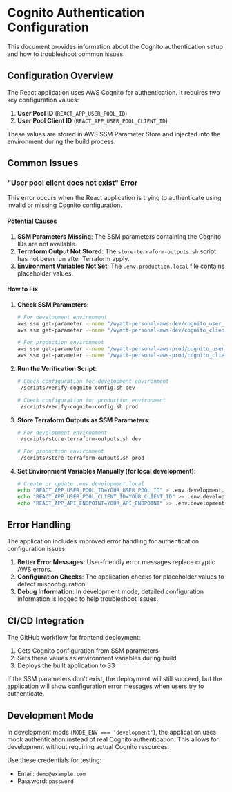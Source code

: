 # Cognito Authentication Configuration

This document provides information about the Cognito authentication setup and how to troubleshoot common issues.

## Configuration Overview

The React application uses AWS Cognito for authentication. It requires two key configuration values:

1. **User Pool ID** (`REACT_APP_USER_POOL_ID`)
2. **User Pool Client ID** (`REACT_APP_USER_POOL_CLIENT_ID`)

These values are stored in AWS SSM Parameter Store and injected into the environment during the build process.

## Common Issues

### "User pool client does not exist" Error

This error occurs when the React application is trying to authenticate using invalid or missing Cognito configuration.

#### Potential Causes

1. **SSM Parameters Missing**: The SSM parameters containing the Cognito IDs are not available.
2. **Terraform Output Not Stored**: The `store-terraform-outputs.sh` script has not been run after Terraform apply.
3. **Environment Variables Not Set**: The `.env.production.local` file contains placeholder values.

#### How to Fix

1. **Check SSM Parameters**:
   ```bash
   # For development environment
   aws ssm get-parameter --name "/wyatt-personal-aws-dev/cognito_user_pool_id" --query "Parameter.Value" --output text
   aws ssm get-parameter --name "/wyatt-personal-aws-dev/cognito_client_id" --query "Parameter.Value" --output text

   # For production environment
   aws ssm get-parameter --name "/wyatt-personal-aws-prod/cognito_user_pool_id" --query "Parameter.Value" --output text
   aws ssm get-parameter --name "/wyatt-personal-aws-prod/cognito_client_id" --query "Parameter.Value" --output text
   ```

2. **Run the Verification Script**:
   ```bash
   # Check configuration for development environment
   ./scripts/verify-cognito-config.sh dev

   # Check configuration for production environment
   ./scripts/verify-cognito-config.sh prod
   ```

3. **Store Terraform Outputs as SSM Parameters**:
   ```bash
   # For development environment
   ./scripts/store-terraform-outputs.sh dev

   # For production environment
   ./scripts/store-terraform-outputs.sh prod
   ```

4. **Set Environment Variables Manually (for local development)**:
   ```bash
   # Create or update .env.development.local
   echo "REACT_APP_USER_POOL_ID=YOUR_USER_POOL_ID" > .env.development.local
   echo "REACT_APP_USER_POOL_CLIENT_ID=YOUR_CLIENT_ID" >> .env.development.local
   echo "REACT_APP_API_ENDPOINT=YOUR_API_ENDPOINT" >> .env.development.local
   ```

## Error Handling

The application includes improved error handling for authentication configuration issues:

1. **Better Error Messages**: User-friendly error messages replace cryptic AWS errors.
2. **Configuration Checks**: The application checks for placeholder values to detect misconfiguration.
3. **Debug Information**: In development mode, detailed configuration information is logged to help troubleshoot issues.

## CI/CD Integration

The GitHub workflow for frontend deployment:

1. Gets Cognito configuration from SSM parameters
2. Sets these values as environment variables during build
3. Deploys the built application to S3

If the SSM parameters don't exist, the deployment will still succeed, but the application will show configuration error messages when users try to authenticate.

## Development Mode

In development mode (`NODE_ENV === 'development'`), the application uses mock authentication instead of real Cognito authentication. This allows for development without requiring actual Cognito resources.

Use these credentials for testing:
- Email: `demo@example.com`
- Password: `password`
